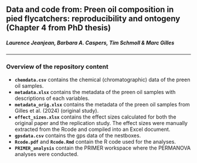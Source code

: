 
## Data and code from: Preen oil composition in pied flycatchers: reproducibility and ontogeny (Chapter 4 from PhD thesis)

##### Laurence Jeanjean, Barbara A. Caspers, Tim Schmoll & Marc Gilles

------------------------------------------------------------------------

### Overview of the repository content

- **`chemdata.csv`** contains the chemical (chromatographic) data of the
  preen oil samples.
- **`metadata.xlsx`** contains the metadata of the preen oil samples
  with descriptions of each variables.
- **`metadata_orig.xlsx`** contains the metadata of the preen oil
  samples from Gilles et al. (2024) (original study).
- **`effect_sizes.xlsx`** contains the effect sizes calculated for both
  the original paper and the replication study. The effect sizes were
  manually extracted from the Rcode and compiled into an Excel document.
- **`gpsdata.csv`** contains the gps data of the nestboxes.
- **`Rcode.pdf`** and **`Rcode.Rmd`** contain the R code used for the
  analyses.
- **`PRIMER_analysis`** contain the PRIMER workspace where the PERMANOVA
  analyses were conducted.
